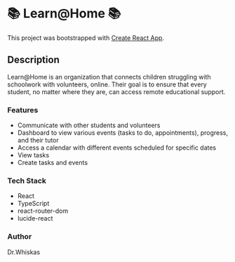 # 📚 Learn@Home 📚

This project was bootstrapped with [Create React App](https://github.com/facebook/create-react-app).

## Description
Learn@Home is an organization that connects children struggling with schoolwork with volunteers, online. Their goal is to ensure that every student, no matter where they are, can access remote educational support.

### Features
- Communicate with other students and volunteers
- Dashboard to view various events (tasks to do, appointments), progress, and their tutor
- Access a calendar with different events scheduled for specific dates
- View tasks
- Create tasks and events

### Tech Stack
- React
- TypeScript
- react-router-dom
- lucide-react

### Author
Dr.Whiskas
